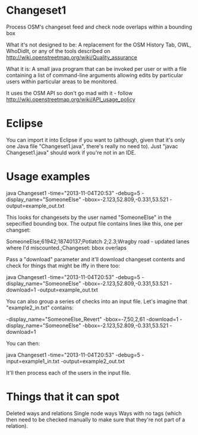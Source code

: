 Changeset1
==========

Process OSM's changeset feed and check node overlaps within a bounding box

What it's not designed to be:
A replacement for the OSM History Tab, OWL, WhoDidIt, or any of the tools described on http://wiki.openstreetmap.org/wiki/Quality_assurance

What it is:
A small java program that can be invoked per user or with a file containing a list of command-line arguments allowing edits by particular users within particular areas to be monitored.

It uses the OSM API so don't go mad with it - follow http://wiki.openstreetmap.org/wiki/API_usage_policy


Eclipse
=======
You can import it into Eclipse if you want to (although, given that it's only one Java file "Changeset1.java", there's really no need to).  Just "javac Changeset1.java" should work if you're not in an IDE.


Usage examples
==============
java Changeset1 -time="2013-11-04T20:53" -debug=5 -display_name="SomeoneElse" -bbox=-2.123,52.809,-0.331,53.521 -output=example_out.txt

This looks for changesets by the user named "SomeoneElse" in the sepecified bounding box.  The output file contains lines like this, one per changset:

SomeoneElse;61942;18740137;Potlatch 2;2.3;Wragby road - updated lanes where I'd miscounted.;Changeset: bbox overlaps


Pass a "download" parameter and it'll download changeset contents and check for things that might be iffy in there too:

java Changeset1 -time="2013-11-04T20:53" -debug=5 -display_name="SomeoneElse" -bbox=-2.123,52.809,-0.331,53.521 -download=1 -output=example_out.txt


You can also group a series of checks into an input file.  Let's imagine that "example2_in.txt" contains:

-display_name="SomeoneElse_Revert" -bbox=-7,50,2,61 -download=1
-display_name="SomeoneElse"  -bbox=-2.123,52.809,-0.331,53.521 -download=1

You can then:

java Changeset1 -time="2013-11-04T20:53" -debug=5 -input=example1_in.txt -output=example2_out.txt

It'll then process each of the users in the input file.


Things that it can spot
=======================
Deleted ways and relations
Single node ways
Ways with no tags (which then need to be checked manually to make sure that they're not part of a relation).
